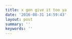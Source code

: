 ```yaml
---
title: x gon give it too ya
date: '2016-08-31 14:59:43'
layout: post
summary: ''
keywords: ''
---
```

